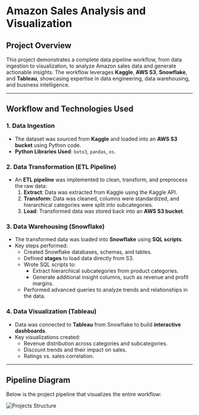 # Amazon Sales Analysis and Visualization

## **Project Overview**
This project demonstrates a complete data pipeline workflow, from data ingestion to visualization, to analyze Amazon sales data and generate actionable insights. The workflow leverages **Kaggle**, **AWS S3**, **Snowflake**, and **Tableau**, showcasing expertise in data engineering, data warehousing, and business intelligence.

---

## **Workflow and Technologies Used**

### **1. Data Ingestion**
- The dataset was sourced from **Kaggle** and loaded into an **AWS S3 bucket** using Python code.
- **Python Libraries Used**: `boto3`, `pandas`, `os`.

### **2. Data Transformation (ETL Pipeline)**
- An **ETL pipeline** was implemented to clean, transform, and preprocess the raw data:
  1. **Extract**: Data was extracted from Kaggle using the Kaggle API.
  2. **Transform**: Data was cleaned, columns were standardized, and hierarchical categories were split into subcategories.
  3. **Load**: Transformed data was stored back into an **AWS S3 bucket**.

### **3. Data Warehousing (Snowflake)**
- The transformed data was loaded into **Snowflake** using **SQL scripts**.
- Key steps performed:
  - Created Snowflake databases, schemas, and tables.
  - Defined **stages** to load data directly from S3.
  - Wrote SQL scripts to:
    - Extract hierarchical subcategories from product categories.
    - Generate additional insight columns, such as revenue and profit margins.
  - Performed advanced queries to analyze trends and relationships in the data.

### **4. Data Visualization (Tableau)**
- Data was connected to **Tableau** from Snowflake to build **interactive dashboards**.
- Key visualizations created:
  - Revenue distribution across categories and subcategories.
  - Discount trends and their impact on sales.
  - Ratings vs. sales correlation.

---

## **Pipeline Diagram**

Below is the project pipeline that visualizes the entire workflow:

![Projects Structure](.project_structure/diagram-export-1-20-2025-11_33_54-PM.png)